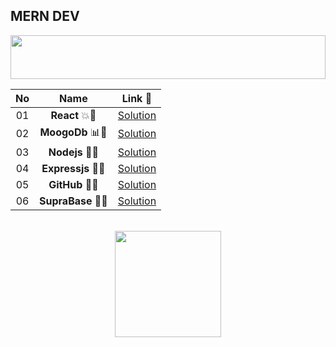 
## MERN DEV
<div align="center">
<img src="https://i.imgur.com/dBaSKWF.gif" height="70" width="100%">

| **No**  | **Name**                                    |                          **Link** 🔗                          |
|:-----------------------:|:--------------------------------------------------:|:-----------------------------------------------------------:|
|  01                | **React** 💥🔢 |   [Solution](https://github.com/Sangram03/MERN/tree/main/React)   |
|  02                | **MoogoDb** 📊🔢 |   [Solution](https://github.com/Sangram03/MERN/tree/main/MoogoDb)   |
|  03                | **Nodejs** 🔢🌟 |   [Solution](https://github.com/Sangram03/MERN/tree/main/Nodejs)   |
|  04                | **Expressjs** 🧩📃 |   [Solution](https://github.com/Sangram03/MERN/tree/main/Expressjs)   |
|  05                |  **GitHub** 📖🎈   |    [Solution](https://github.com/Sangram03/MERN/tree/main/GitHub)   |
|  06                |  **SupraBase** 📔🔖   |    [Solution](https://github.com/Sangram03/MERN/tree/main/SupraBase)   |

<br>


  <img src="https://media2.giphy.com/media/v1.Y2lkPTc5MGI3NjExZmdtb2gycTl1ZGQxaTh3N2V1NTQxaXF4dWswYm9icGEzaXRwcWVjcSZlcD12MV9pbnRlcm5hbF9naWZfYnlfaWQmY3Q9Zw/TlK63Euc9KArc2a0kEw/giphy.gif" height="170" width="170">
</div>
